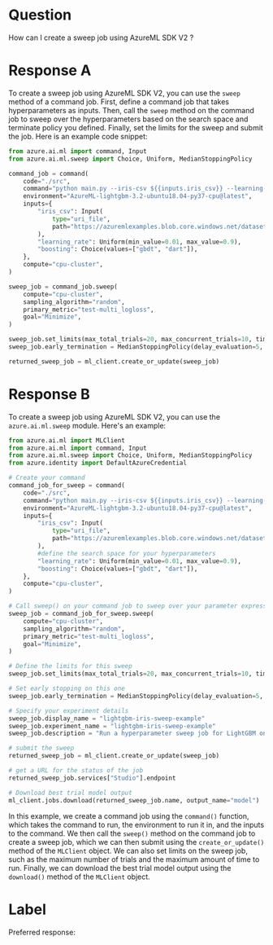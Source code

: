 
# Question

How can I create a sweep job using AzureML SDK V2 ?

# Response A

To create a sweep job using AzureML SDK V2, you can use the `sweep` method of a command job. First, define a command job that takes hyperparameters as inputs. Then, call the `sweep` method on the command job to sweep over the hyperparameters based on the search space and terminate policy you defined. Finally, set the limits for the sweep and submit the job. Here is an example code snippet:

```python
from azure.ai.ml import command, Input
from azure.ai.ml.sweep import Choice, Uniform, MedianStoppingPolicy

command_job = command(
    code="./src",
    command="python main.py --iris-csv ${{inputs.iris_csv}} --learning-rate ${{inputs.learning_rate}} --boosting ${{inputs.boosting}}",
    environment="AzureML-lightgbm-3.2-ubuntu18.04-py37-cpu@latest",
    inputs={
        "iris_csv": Input(
            type="uri_file",
            path="https://azuremlexamples.blob.core.windows.net/datasets/iris.csv",
        ),
        "learning_rate": Uniform(min_value=0.01, max_value=0.9),
        "boosting": Choice(values=["gbdt", "dart"]),
    },
    compute="cpu-cluster",
)

sweep_job = command_job.sweep(
    compute="cpu-cluster", 
    sampling_algorithm="random",
    primary_metric="test-multi_logloss",
    goal="Minimize",
)

sweep_job.set_limits(max_total_trials=20, max_concurrent_trials=10, timeout=7200)
sweep_job.early_termination = MedianStoppingPolicy(delay_evaluation=5, evaluation_interval=2)

returned_sweep_job = ml_client.create_or_update(sweep_job)
```

# Response B

To create a sweep job using AzureML SDK V2, you can use the `azure.ai.ml.sweep` module. Here's an example:

```python
from azure.ai.ml import MLClient
from azure.ai.ml import command, Input
from azure.ai.ml.sweep import Choice, Uniform, MedianStoppingPolicy
from azure.identity import DefaultAzureCredential

# Create your command
command_job_for_sweep = command(
    code="./src",
    command="python main.py --iris-csv ${{inputs.iris_csv}} --learning-rate ${{inputs.learning_rate}} --boosting ${{inputs.boosting}}",
    environment="AzureML-lightgbm-3.2-ubuntu18.04-py37-cpu@latest",
    inputs={
        "iris_csv": Input(
            type="uri_file",
            path="https://azuremlexamples.blob.core.windows.net/datasets/iris.csv",
        ),
        #define the search space for your hyperparameters
        "learning_rate": Uniform(min_value=0.01, max_value=0.9),
        "boosting": Choice(values=["gbdt", "dart"]),
    },
    compute="cpu-cluster",
)

# Call sweep() on your command job to sweep over your parameter expressions
sweep_job = command_job_for_sweep.sweep(
    compute="cpu-cluster", 
    sampling_algorithm="random",
    primary_metric="test-multi_logloss",
    goal="Minimize",
)

# Define the limits for this sweep
sweep_job.set_limits(max_total_trials=20, max_concurrent_trials=10, timeout=7200)

# Set early stopping on this one
sweep_job.early_termination = MedianStoppingPolicy(delay_evaluation=5, evaluation_interval=2)

# Specify your experiment details
sweep_job.display_name = "lightgbm-iris-sweep-example"
sweep_job.experiment_name = "lightgbm-iris-sweep-example"
sweep_job.description = "Run a hyperparameter sweep job for LightGBM on Iris dataset."

# submit the sweep
returned_sweep_job = ml_client.create_or_update(sweep_job)

# get a URL for the status of the job
returned_sweep_job.services["Studio"].endpoint

# Download best trial model output
ml_client.jobs.download(returned_sweep_job.name, output_name="model")
```

In this example, we create a command job using the `command()` function, which takes the command to run, the environment to run it in, and the inputs to the command. We then call the `sweep()` method on the command job to create a sweep job, which we can then submit using the `create_or_update()` method of the `MLClient` object. We can also set limits on the sweep job, such as the maximum number of trials and the maximum amount of time to run. Finally, we can download the best trial model output using the `download()` method of the `MLClient` object.

# Label

Preferred response: 
